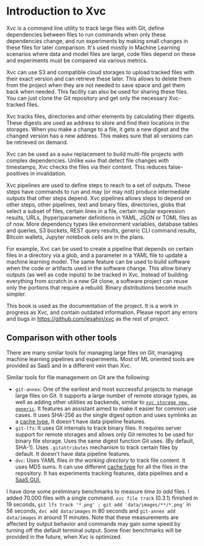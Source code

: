 # Introduction to Xvc

Xvc is a command line utility to track large files with Git, define dependencies between files to run commands when only these dependencies change, and run experiments by making small changes in these files for later comparison.
It's used mostly in Machine Learning scenarios where data and model files are large, code files depend on these and experiments must be compared via various metrics.

Xvc can use S3 and compatible cloud storages to upload tracked files with their exact version and can retrieve these later. This allows to delete them from the project when they are not needed to save space and get them back when needed. This facility can also be used for sharing these files. You can just clone the Git repository and get only the necessary Xvc-tracked files.

Xvc tracks files, directories and other elements by calculating their digests. These digests are used as address to store and find their locations in the storages. When you make a change to a file, it gets a new digest and the changed version has a new address. This makes sure that all versions can be retrieved on demand.

Xvc can be used as a `make` replacement to build multi-file projects with complex dependencies. Unlike `make` that detect file changes with timestamps, Xvc checks the files via their content. This reduces false-positives in invalidation.

Xvc pipelines are used to define steps to reach to a set of outputs. These steps have commands to run and may (or may not) produce intermediate outputs that other steps depend. Xvc pipelines allows steps to depend on other steps, other pipelines, text and binary files, directories, globs that select a subset of files, certain lines in a file, certain regular expression results, URLs, (hyper)parameter definitions in YAML, JSON or TOML files as of now. More dependency types like environment variables, database tables and queries, S3 buckets, REST query results, generic CLI command results, Bitcoin wallets, Jupyter notebook cells are in the plans.

For example, Xvc can be used to create a pipeline that depends on certain files in a directory via a glob, and a parameter in a YAML file to update a machine learning model. The same feature can be used to build software when the code or artifacts used in the software change. This allow binary outputs (as well as code inputs) to be tracked in Xvc. Instead of building everything from scratch in a new Git clone, a software project can reuse only the portions that require a rebuild. Binary distributions become much simpler.

This book is used as the documentation of the project. It is a work in progress as Xvc, and contain outdated information. Please report any errors and bugs in https://github.com/iesahin/xvc as the rest of project.

## Comparison with other tools

There are many similar tools for managing large files on Git, managing machine learning pipelines and experiments. Most of ML oriented tools are provided as SaaS and in a different vein than Xvc.

Similar tools for file management on Git are the following:

- `git-annex`: One of the earliest and most successful projects to manage large files on Git. It supports a large number of remote storage types, as well as adding other utilities as backends, similar to [`xvc storage new generic`](./ref/xvc-storage-new-generic.md). It features an assistant aimed to make it easier for common use cases. It uses SHA-256 as the single digest option and uses symlinks as a [cache type.][cache-type] It doesn't have data pipeline features.
- `git-lfs`: It uses Git internals to track binary files. It requires server support for remote storages and allows only Git remotes to be used for binary file storage. Uses the same digest function Git uses. (By default, SHA-1). Uses `.gitattributes` mechanism to track certain files by default. It doesn't have data pipeline features.
- `dvc`: Uses YAML files _in the working directory_ to track file content. It uses MD5 sums. It can use different [cache type][cache-type] for all the files in the repository. It has experiments tracking features, data pipelines and a [SaaS GUI.](https://studio.iterative.ai)

I have done some preliminary benchmarks to measure _time to add_ files. I added 70.000 files with a single command. `xvc file track` (0.3.1) finished in 19 seconds, `git lfs track '*.png' ; git add 'data/images/**/*.png'` in 56 seconds, `dvc add data/images` in 80 seconds and `git-annex add data/images` in around 11 minutes. Note that these measurements are affected by output behavior and commands may gain some speed by turning off the default terminal output. Some finer benchmarks will be provided in the future, when Xvc is optimized.

[cache-type]: https://docs.rs/xvc-core/0.3.0/xvc_core/types/cachetype/enum.CacheType.html
